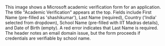 This image shows a Microsoft academic verification form for an application. The title "Academic Verification" appears at the top. Fields include First Name (pre-filled as 'shashikumar'), Last Name (required), Country ('India' selected from dropdown), School Name (pre-filled with IIT Madras details), and Date of Birth (empty). A red error indicates that Last Name is required. The header notes an email domain issue, but the form proceeds if credentials are verifiable by school name.